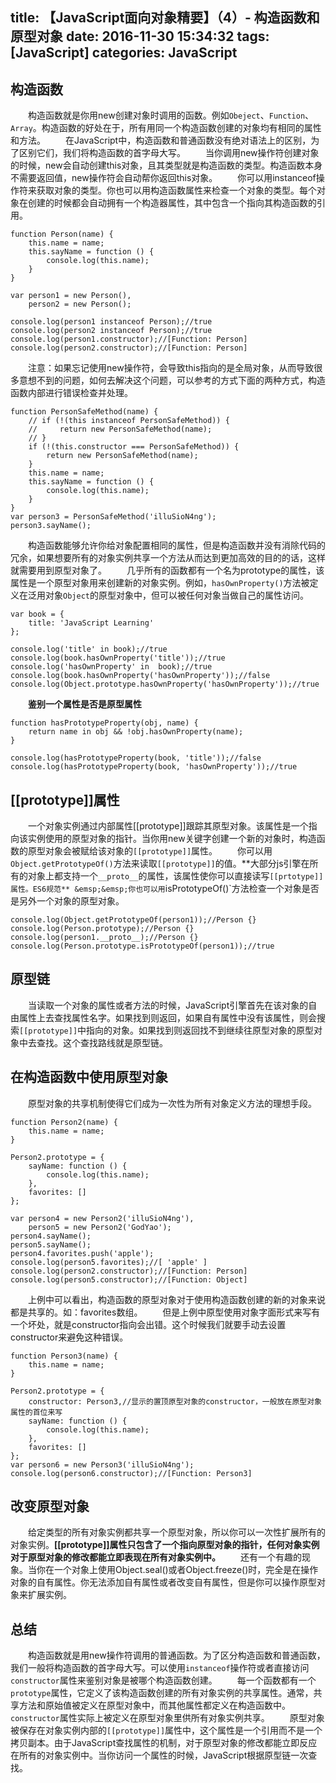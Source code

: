 title: 【JavaScript面向对象精要】（4）- 构造函数和原型对象
date: 2016-11-30 15:34:32
tags: [JavaScript]
categories: JavaScript 
---
## 构造函数
&emsp;&emsp;构造函数就是你用new创建对象时调用的函数。例如`Obeject`、`Function`、`Array`。构造函数的好处在于，所有用同一个构造函数创建的对象均有相同的属性和方法。
&emsp;&emsp;在JavaScript中，构造函数和普通函数没有绝对语法上的区别，为了区别它们，我们将构造函数的首字母大写。
&emsp;&emsp;当你调用new操作符创建对象的时候，new会自动创建this对象，且其类型就是构造函数的类型。构造函数本身不需要返回值，new操作符会自动帮你返回this对象。
&emsp;&emsp;你可以用instanceof操作符来获取对象的类型。你也可以用构造函数属性来检查一个对象的类型。每个对象在创建的时候都会自动拥有一个构造器属性，其中包含一个指向其构造函数的引用。
```
function Person(name) {
    this.name = name;
    this.sayName = function () {
        console.log(this.name);
    }
}

var person1 = new Person(),
    person2 = new Person();

console.log(person1 instanceof Person);//true
console.log(person2 instanceof Person);//true
console.log(person1.constructor);//[Function: Person]
console.log(person2.constructor);//[Function: Person]
```
&emsp;&emsp;注意：如果忘记使用new操作符，会导致this指向的是全局对象，从而导致很多意想不到的问题，如何去解决这个问题，可以参考的方式下面的两种方式，构造函数内部进行错误检查并处理。
```
function PersonSafeMethod(name) {
    // if (!(this instanceof PersonSafeMethod)) {
    //     return new PersonSafeMethod(name);
    // }
    if (!(this.constructor === PersonSafeMethod)) {
        return new PersonSafeMethod(name);
    }
    this.name = name;
    this.sayName = function () {
        console.log(this.name);
    }
}
var person3 = PersonSafeMethod('illuSioN4ng');
person3.sayName();
```
&emsp;&emsp;构造函数能够允许你给对象配置相同的属性，但是构造函数并没有消除代码的冗余，如果想要所有的对象实例共享一个方法从而达到更加高效的目的的话，这样就需要用到原型对象了。
&emsp;&emsp;几乎所有的函数都有一个名为prototype的属性，该属性是一个原型对象用来创建新的对象实例。例如，`hasOwnProperty()`方法被定义在泛用对象`Object`的原型对象中，但可以被任何对象当做自己的属性访问。
```
var book = {
    title: 'JavaScript Learning'
};

console.log('title' in book);//true
console.log(book.hasOwnProperty('title'));//true
console.log('hasOwnProperty' in  book);//true
console.log(book.hasOwnProperty('hasOwnProperty'));//false
console.log(Object.prototype.hasOwnProperty('hasOwnProperty'));//true
```
&emsp;&emsp;**鉴别一个属性是否是原型属性**
```
function hasPrototypeProperty(obj, name) {
    return name in obj && !obj.hasOwnProperty(name);
}

console.log(hasPrototypeProperty(book, 'title'));//false
console.log(hasPrototypeProperty(book, 'hasOwnProperty'));//true
```
## [[prototype]]属性
&emsp;&emsp;一个对象实例通过内部属性[[prototype]]跟踪其原型对象。该属性是一个指向该实例使用的原型对象的指针。当你用new关键字创建一个新的对象时，构造函数的原型对象会被赋给该对象的`[[prototype]]`属性。
&emsp;&emsp;你可以用`Object.getPrototypeOf()`方法来读取`[[prototype]]`的值。**大部分js引擎在所有的对象上都支持一个`__proto__`的属性，该属性使你可以直接读写`[[prtotype]]属性。ES6规范**
&emsp;&emsp;你也可以用`isPrototypeOf()`方法检查一个对象是否是另外一个对象的原型对象。
```
console.log(Object.getPrototypeOf(person1));//Person {}
console.log(Person.prototype);//Person {}
console.log(person1.__proto__);//Person {}
console.log(Person.prototype.isPrototypeOf(person1));//true
```
## 原型链
&emsp;&emsp;当读取一个对象的属性或者方法的时候，JavaScript引擎首先在该对象的自由属性上去查找属性名字。如果找到则返回，如果自有属性中没有该属性，则会搜索`[[prototype]]`中指向的对象。如果找到则返回找不到继续往原型对象的原型对象中去查找。这个查找路线就是原型链。
## 在构造函数中使用原型对象
&emsp;&emsp;原型对象的共享机制使得它们成为一次性为所有对象定义方法的理想手段。
```
function Person2(name) {
    this.name = name;
}

Person2.prototype = {
    sayName: function () {
        console.log(this.name);
    },
    favorites: []
};

var person4 = new Person2('illuSioN4ng'),
    person5 = new Person2('GodYao');
person4.sayName();
person5.sayName();
person4.favorites.push('apple');
console.log(person5.favorites);//[ 'apple' ]
console.log(person2.constructor);//[Function: Person]
console.log(person5.constructor);//[Function: Object]
```
&emsp;&emsp;上例中可以看出，构造函数的原型对象对于使用构造函数创建的新的对象来说都是共享的。如：favorites数组。
&emsp;&emsp;但是上例中原型使用对象字面形式来写有一个坏处，就是constructor指向会出错。这个时候我们就要手动去设置constructor来避免这种错误。
```
function Person3(name) {
    this.name = name;
}

Person2.prototype = {
    constructor: Person3,//显示的置顶原型对象的constructor，一般放在原型对象属性的首位来写
    sayName: function () {
        console.log(this.name);
    },
    favorites: []
};
var person6 = new Person3('illuSioN4ng');
console.log(person6.constructor);//[Function: Person3]
```
## 改变原型对象
&emsp;&emsp;给定类型的所有对象实例都共享一个原型对象，所以你可以一次性扩展所有的对象实例。**[[prototype]]属性只包含了一个指向原型对象的指针，任何对象实例对于原型对象的修改都能立即表现在所有对象实例中。**
&emsp;&emsp;还有一个有趣的现象。当你在一个对象上使用Object.seal()或者Object.freeze()时，完全是在操作对象的自有属性。你无法添加自有属性或者改变自有属性，但是你可以操作原型对象来扩展实例。
## 总结
&emsp;&emsp;构造函数就是用new操作符调用的普通函数。为了区分构造函数和普通函数，我们一般将构造函数的首字母大写。可以使用`instanceof`操作符或者直接访问`constructor`属性来鉴别对象是被哪个构造函数创建。
&emsp;&emsp;每一个函数都有一个`prototype`属性，它定义了该构造函数创建的所有对象实例的共享属性。通常，共享方法和原始值被定义在原型对象中，而其他属性都定义在构造函数中。`constructor`属性实际上被定义在原型对象里供所有对象实例共享。
&emsp;&emsp;原型对象被保存在对象实例内部的`[[prototype]]`属性中，这个属性是一个引用而不是一个拷贝副本。由于JavaScript查找属性的机制，对于原型对象的修改都能立即反应在所有的对象实例中。当你访问一个属性的时候，JavaScript根据原型链一次查找。
